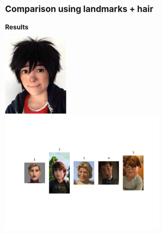# Comparison using landmarks + hair

## Results ##

<div style="height:500">
<img src="https://github.com/PrasadM96/Doppelganger-Cartoon-CO425/blob/main/comparison_landmarks_and_hair/Results/Result1/Hiro_real2.jpg" width=200 alt="accessibility text">
 <span> <img align="right" src="https://github.com/PrasadM96/Doppelganger-Cartoon-CO425/blob/main/comparison_landmarks_and_hair/Results/Result1/hiro_result.png"> </span>
</div>
<hr>
